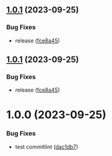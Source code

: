 ## [1.0.1](https://github.com/chenwei791129/autorelease-workshop/compare/v1.0.0...v1.0.1) (2023-09-25)


### Bug Fixes

* release ([fce8a45](https://github.com/chenwei791129/autorelease-workshop/commit/fce8a4507ff0ab125c6c965776f9a655f95b54b6))

## [1.0.1](https://github.com/chenwei791129/autorelease-workshop/compare/v1.0.0...v1.0.1) (2023-09-25)


### Bug Fixes

* release ([fce8a45](https://github.com/chenwei791129/autorelease-workshop/commit/fce8a4507ff0ab125c6c965776f9a655f95b54b6))

# 1.0.0 (2023-09-25)


### Bug Fixes

* test commitlint ([dac1db7](https://github.com/chenwei791129/autorelease-workshop/commit/dac1db7af01361425a39b4c016b97ad4c3e1c324))
